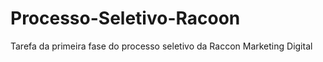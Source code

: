 # Processo-Seletivo-Racoon
Tarefa da primeira fase do processo seletivo da Raccon Marketing Digital
